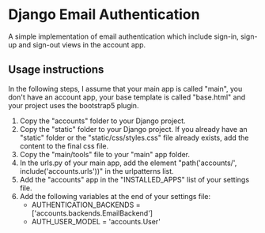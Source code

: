 # Django Email Authentication

A simple implementation of email authentication which include sign-in, sign-up and sign-out views in the account app.

## Usage instructions
In the following steps, I assume that your main app is called "main", you don't have an account app, your base template is called "base.html" and your project uses the bootstrap5 plugin.
 1. Copy the "accounts" folder to your Django project.
 2. Copy the "static" folder to your Django project. If you already have an "static" folder or the "static/css/styles.css" file already exists, add the content to the final css file.
 3. Copy the "main/tools" file to your "main" app folder.
 4. In the urls.py of your main app, add the element "path('accounts/', include('accounts.urls'))" in the urlpatterns list.
 5. Add the "accounts" app in the "INSTALLED_APPS" list of your settings file.
 6. Add the following variables at the end of your settings file:
    * AUTHENTICATION_BACKENDS = ['accounts.backends.EmailBackend']
    * AUTH_USER_MODEL = 'accounts.User'